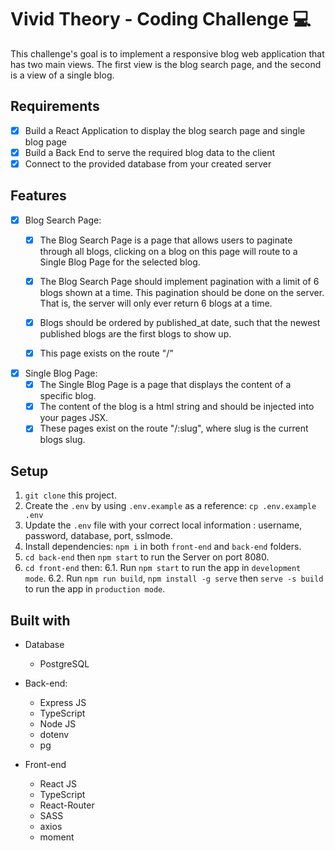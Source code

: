 # Vivid Theory - Coding Challenge 💻

This challenge's goal is to implement a responsive blog web application that has two main views. The first view is the blog search page, and the second is a view of a single blog.

## Requirements
- [X] Build a React Application to display the blog search page and single blog page
- [X] Build a Back End to serve the required blog data to the client
- [X] Connect to the provided database from your created server

## Features
- [X] Blog Search Page:
  - [X] The Blog Search Page is a page that allows users to paginate through all blogs, clicking on a blog on this page will route to a Single Blog Page for the selected blog.
  - [X] The Blog Search Page should implement pagination with a limit of 6 blogs shown at a time. This pagination should be done on the server. That is, the server will only ever return 6 blogs at a time.
  - [X] Blogs should be ordered by published_at date, such that the newest published blogs are the first blogs to show up.
  - [X] This page exists on the route "/"


- [X] Single Blog Page:
  - [X] The Single Blog Page is a page that displays the content of a specific blog.
  - [X] The content of the blog is a html string and should be injected into your pages
    JSX.
  - [X] These pages exist on the route "/:slug", where slug is the current blogs slug.

## Setup
1. `git clone` this project.
2. Create the `.env` by using `.env.example` as a reference: `cp .env.example .env`
3. Update the `.env` file with your correct local information : username, password, database, port, sslmode.
4. Install dependencies: `npm i` in both `front-end` and `back-end` folders.
5. `cd back-end` then `npm start` to run the Server on port 8080.
6. `cd front-end` then:
  6.1. Run `npm start` to run the app in `development mode`.
  6.2. Run `npm run build`, `npm install -g serve` then `serve -s build` to run the app in `production mode`.

## Built with
- Database
  - PostgreSQL

- Back-end:
  - Express JS
  - TypeScript
  - Node JS
  - dotenv
  - pg

- Front-end
  - React JS
  - TypeScript
  - React-Router
  - SASS
  - axios
  - moment